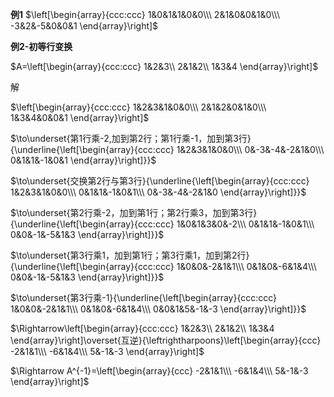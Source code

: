 **例1**
$\left[\begin{array}{ccc:ccc}
1&0&1&1&0&0\\\ 
2&1&0&0&1&0\\\ 
-3&2&-5&0&0&1
\end{array}\right]$



**例2-初等行变换**

$A=\left[\begin{array}{ccc:ccc}
1&2&3\\ 
2&1&2\\ 
1&3&4
\end{array}\right]$

解

$\left[\begin{array}{ccc:ccc}
1&2&3&1&0&0\\\ 
2&1&2&0&1&0\\\ 
1&3&4&0&0&1
\end{array}\right]$

$\to\underset{第1行乘-2,加到第2行；第1行乘-1，加到第3行}{\underline{\left[\begin{array}{ccc:ccc}
1&2&3&1&0&0\\\ 
0&-3&-4&-2&1&0\\\ 0&1&1&-1&0&1
\end{array}\right]}}$

$\to\underset{交换第2行与第3行}{\underline{\left[\begin{array}{ccc:ccc}
1&2&3&1&0&0\\\ 
0&1&1&-1&0&1\\\ 0&-3&-4&-2&1&0
\end{array}\right]}}$

$\to\underset{第2行乘-2，加到第1行；第2行乘3，加到第3行}{\underline{\left[\begin{array}{ccc:ccc}
1&0&1&3&0&-2\\\ 
0&1&1&-1&0&1\\\ 0&0&-1&-5&1&3
\end{array}\right]}}$

$\to\underset{第3行乘1，加到第1行；第3行乘1，加到第2行}{\underline{\left[\begin{array}{ccc:ccc}
1&0&0&-2&1&1\\\ 
0&1&0&-6&1&4\\\ 0&0&-1&-5&1&3
\end{array}\right]}}$

$\to\underset{第3行乘-1}{\underline{\left[\begin{array}{ccc:ccc}
1&0&0&-2&1&1\\\ 
0&1&0&-6&1&4\\\ 0&0&1&5&-1&-3
\end{array}\right]}}$

$\Rightarrow\left[\begin{array}{ccc:ccc}
1&2&3\\ 
2&1&2\\ 
1&3&4
\end{array}\right]\overset{互逆}{\leftrightharpoons}\left[\begin{array}{ccc}
-2&1&1\\\ 
-6&1&4\\\ 5&-1&-3
\end{array}\right]$

$\Rightarrow A^{-1}=\left[\begin{array}{ccc}
-2&1&1\\\ 
-6&1&4\\\ 5&-1&-3
\end{array}\right]$